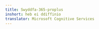 ```yaml
---
title: Swyddfa-365-proplus
inshort: heb ei ddiffinio
translator: Microsoft Cognitive Services
---
```





